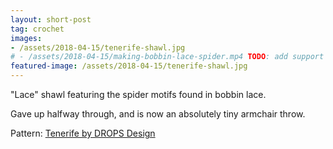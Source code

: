 ```yaml
---
layout: short-post
tag: crochet
images: 
- /assets/2018-04-15/tenerife-shawl.jpg
# - /assets/2018-04-15/making-bobbin-lace-spider.mp4 TODO: add support for .mp4
featured-image: /assets/2018-04-15/tenerife-shawl.jpg
---
```

"Lace" shawl featuring the spider motifs found in bobbin lace<!--more-->.

Gave up halfway through, and is now an absolutely tiny armchair throw. 

Pattern: [Tenerife by DROPS Design](https://www.garnstudio.com/pattern.php?id=3218&cid=17)